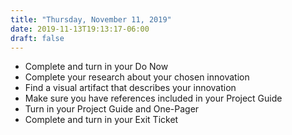 ```yaml
---
title: "Thursday, November 11, 2019"
date: 2019-11-13T19:13:17-06:00
draft: false
---
```


- Complete and turn in your Do Now
- Complete your research about your chosen innovation
- Find a visual artifact that describes your innovation
- Make sure you have references included in your Project Guide
- Turn in your Project Guide and One-Pager
- Complete and turn in your Exit Ticket